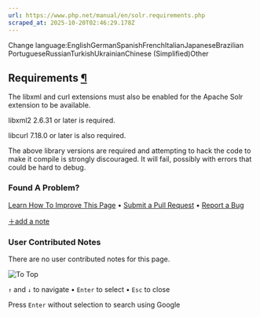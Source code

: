 ```yaml
---
url: https://www.php.net/manual/en/solr.requirements.php
scraped_at: 2025-10-20T02:46:29.178Z
---
```


Change language:EnglishGermanSpanishFrenchItalianJapaneseBrazilian PortugueseRussianTurkishUkrainianChinese (Simplified)Other

## Requirements [¶](https://www.php.net/manual/en/solr.requirements.php\#solr.requirements)

The libxml and curl extensions must also be enabled for
the Apache Solr extension to be available.


libxml2 2.6.31 or later is required.


libcurl 7.18.0 or later is also required.


The above library versions are required and attempting to
hack the code to make it compile is strongly discouraged.
It will fail, possibly with errors that could be hard to debug.


### Found A Problem?

[Learn How To Improve This Page](https://github.com/php/doc-base/blob/master/README.md "This will take you to our contribution guidelines on GitHub")
•
[Submit a Pull Request](https://github.com/php/doc-en/blob/master/reference/solr/setup.xml)
•
[Report a Bug](https://github.com/php/doc-en/issues/new?body=From%20manual%20page:%20https:%2F%2Fphp.net%2Fsolr.requirements%0A%0A---)

[＋add a note](https://www.php.net/manual/add-note.php?sect=solr.requirements&repo=en&redirect=https://www.php.net/manual/en/solr.requirements.php)

### User Contributed Notes

There are no user contributed notes for this page.

![To Top](https://www.php.net/images/to-top@2x.png)

`↑` and `↓` to navigate •
`Enter` to select •
`Esc` to close


Press `Enter` without
selection to search using Google